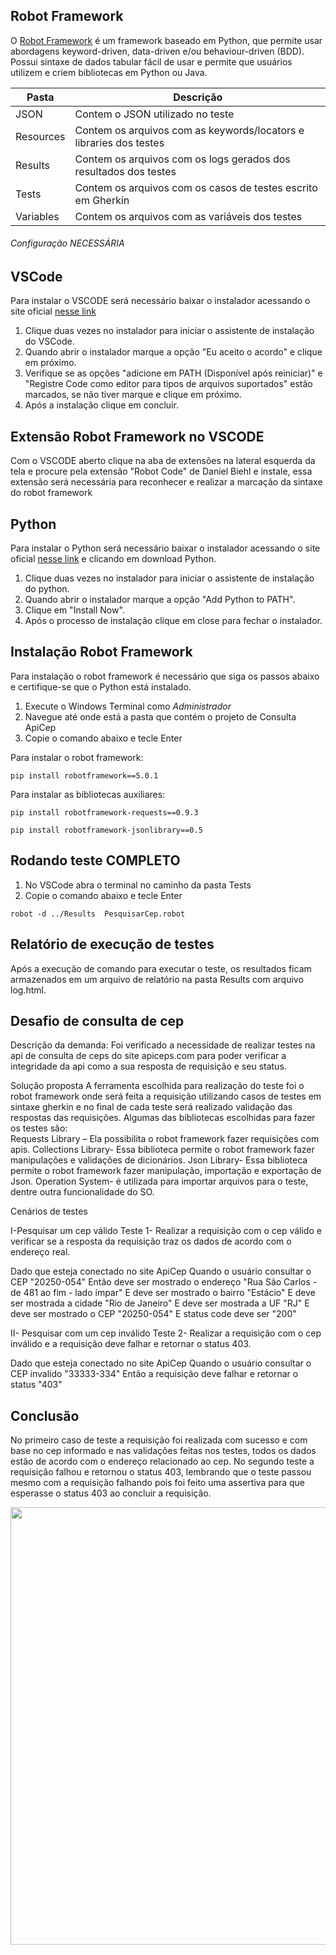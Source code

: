 ## Robot Framework
O [Robot Framework](https://robotframework.org/) é um framework baseado em Python, que permite usar abordagens keyword-driven, data-driven e/ou behaviour-driven (BDD). Possui sintaxe de dados tabular fácil de usar e permite que usuários utilizem e criem bibliotecas em Python ou Java.


| Pasta             | Descrição                                                           |
| ----------------- | ----------------------------------------------------------------    |
| JSON              | Contem o JSON utilizado no teste                                    |
| Resources         | Contem os arquivos com as keywords/locators e libraries dos testes  |
| Results           | Contem os arquivos com os logs gerados dos resultados dos testes    |
| Tests             | Contem os arquivos com os casos de testes escrito em Gherkin        |
| Variables         | Contem os arquivos com as variáveis dos testes                      |

###### Configuração NECESSÁRIA ######

## VSCode
Para instalar o VSCODE será necessário baixar o instalador acessando o site oficial [nesse link](https://code.visualstudio.com)
1. Clique duas vezes no instalador para iniciar o assistente de instalação do VSCode.
2. Quando abrir o instalador marque a opção "Eu aceito o acordo" e clique em próximo.
3. Verifique se as opções "adicione em PATH (Disponível após reiniciar)" e "Registre Code como editor para tipos de arquivos suportados" estão marcados, se não tiver marque e clique em próximo.
4. Após a instalação clique em concluir.

## Extensão Robot Framework no VSCODE
Com o VSCODE aberto clique na aba de extensões na lateral esquerda da tela e procure pela extensão "Robot Code" de Daniel Biehl e instale, essa extensão será necessária para reconhecer e realizar a marcação da sintaxe do robot framework 

## Python
Para instalar o Python será necessário baixar o instalador acessando o site oficial [nesse link](https://www.python.org/downloads/) e clicando em download Python.
1. Clique duas vezes no instalador para iniciar o assistente de instalação do python.
2. Quando abrir o instalador marque a opção "Add Python to PATH".
3. Clique em "Install Now".
4. Após o processo de instalação clique em close para fechar o instalador.


## Instalação Robot Framework
Para instalação o robot framework é necessário que siga os passos abaixo e certifique-se que o Python está instalado.

1. Execute o Windows Terminal como *Administrador*
2. Navegue até onde está a pasta que contém o projeto de Consulta ApiCep
3. Copie o comando abaixo e tecle Enter 

Para instalar o robot framework:
```
pip install robotframework==5.0.1
```

Para instalar as bibliotecas auxiliares:
```
pip install robotframework-requests==0.9.3
```
```
pip install robotframework-jsonlibrary==0.5 
```

## Rodando teste COMPLETO

1. No VSCode abra o terminal no caminho da pasta Tests
2. Copie o comando abaixo e tecle Enter

```
robot -d ../Results  PesquisarCep.robot
```
## Relatório de execução de testes
Após a execução de comando para executar o teste, os resultados ficam armazenados em um arquivo de relatório na pasta Results com arquivo log.html.

## Desafio de consulta de cep 

Descrição da demanda:
	Foi verificado a necessidade de realizar testes na api de consulta de ceps do site apiceps.com para poder verificar a integridade da api como a sua resposta de requisição e seu status.

Solução proposta
	A ferramenta escolhida para realização do teste foi o robot framework onde será feita a requisição utilizando casos de testes em sintaxe gherkin e no final de cada teste será realizado validação das respostas das requisições. Algumas das bibliotecas escolhidas para fazer os testes são: 	
Requests Library – Ela possibilita o robot framework fazer requisições com apis.
Collections Library- Essa biblioteca permite o robot framework fazer manipulações e validações de dicionários.
Json Library- Essa biblioteca permite o robot framework fazer manipulação, importação e exportação de Json.
Operation System- é utilizada para importar arquivos para o teste, dentre outra funcionalidade do SO.

Cenários de testes

I-Pesquisar um cep válido 
Teste 1- Realizar a requisição com o cep válido e verificar se a resposta da requisição traz os dados de acordo com o endereço real.

Dado que esteja conectado no site ApiCep
Quando o usuário consultar o CEP "20250-054" 
Então deve ser mostrado o endereço "Rua São Carlos - de 481          ao fim - lado ímpar"
E deve ser mostrado o bairro "Estácio"
E deve ser mostrada a cidade "Rio de Janeiro"
E deve ser mostrada a UF "RJ"
E deve ser mostrado o CEP "20250-054"
E status code deve ser "200"

II- Pesquisar com um cep inválido
Teste 2- Realizar a requisição com o cep inválido e a requisição deve falhar e retornar o status 403.

Dado que esteja conectado no site ApiCep
Quando o usuário consultar o CEP invalido "33333-334"
Então a requisição deve falhar e retornar o status "403"

## Conclusão
No primeiro caso de teste a requisição foi realizada com sucesso e com base no cep informado e nas validações feitas nos testes, todos os dados estão de acordo com o endereço relacionado ao cep.
No segundo teste a requisição falhou e retornou o status 403, lembrando que o teste passou mesmo com a requisição falhando pois foi feito uma assertiva para que esperasse o status 403 ao concluir a requisição.


<div align-center>
<img src="https://user-images.githubusercontent.com/105563616/212573881-b024a5ef-c794-4589-8f51-2a17f4d45451.png" width=700  />
 </div>
